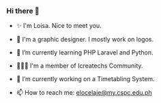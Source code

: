 ### Hi there 👋

 - ✨ I'm Loisa. Nice to meet you.
 
 - 🎨 I'm a graphic designer. I mostly work on logos.
 
 - 🌱 I’m currently learning PHP Laravel and Python.
 
 - 👩🏻‍💻 I'm a member of Icreatechs Community.
 
 - 🔭 I’m currently working on a Timetabling System.
 
 - 📫 How to reach me: elocelaje@my.cspc.edu.ph

<!--
**Ace0601/Ace0601** is a ✨ _special_ ✨ repository because its `README.md` (this file) appears on your GitHub profile.

Here are some ideas to get you started:

-...
- 👯 I’m looking to collaborate on ...
- 🤔 I’m looking for help with ...
- 💬 Ask me about ...
- 😄 Pronouns: ...
- ⚡ Fun fact: ...
-->
